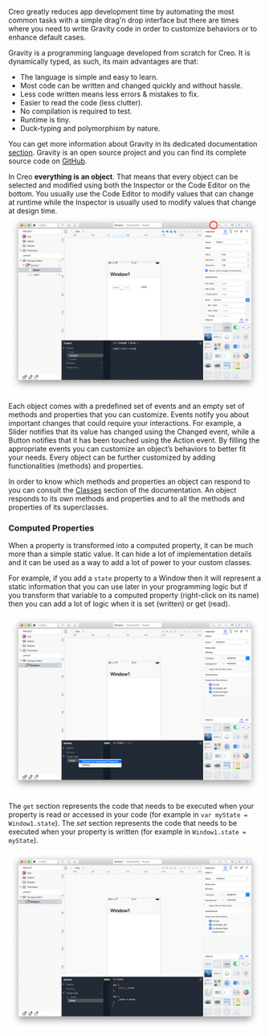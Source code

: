 Creo greatly reduces app development time by automating the most common tasks with a simple drag'n drop interface but there are times where you need to write Gravity code in order to customize behaviors or to enhance default cases.


Gravity is a programming language developed from scratch for Creo. It is dynamically typed, as such, its main advantages are that:
* The language is simple and easy to learn.
* Most code can be written and changed quickly and without hassle.
* Less code written means less errors & mistakes to fix.
* Easier to read the code (less clutter).
* No compilation is required to test.
* Runtime is tiny.
* Duck-typing and polymorphism by nature. 


You can get more information about Gravity in its dedicated documentation [section](https://docs.creolabs.com/gravity/).
Gravity is an open source project and you can find its complete source code on [GitHub](https://github.com/marcobambini/gravity).


In Creo **everything is an object**. That means that every object can be selected and modified using both the Inspector or the Code Editor on the bottom. You usually use the Code Editor to modify values that can change at runtime while the Inspector is usually used to modify values that change at design time.
![Creo](../images/creo/code_1.png)

Each object comes with a predefined set of events and an empty set of methods and properties that you can customize. Events notify you about important changes that could require your interactions. For example, a Slider notifies that its value has changed using the Changed event, while a Button notifies that it has been touched using the Action event. By filling the appropriate events you can customize an object’s behaviors to better fit your needs. Every object can be further customized by adding functionalities (methods) and properties.

In order to know which methods and properties an object can respond to you can consult the [Classes](https://docs.creolabs.com/classes/) section of the documentation. An object responds to its own methods and properties and to all the methods and properties of its superclasses.

### Computed Properties

When a property is transformed into a computed property, it can be much more than a simple static value. It can hide a lot of implementation details and it can be used as a way to add a lot of power to your custom classes.

For example, if you add a ```state``` property to a Window then it will represent a static information that you can use later in your programming logic but if you transform that variable to a computed property (right-click on its name) then you can add a lot of logic when it is set (written) or get (read).

![Creo](../images/creo/code_2.png)

The ```get``` section represents the code that needs to be executed when your property is read or accessed in your code (for example in ```var myState = Window1.state```). The _set_ section represents the code that needs to be executed when your property is written (for example in ```Window1.state = myState```).

![Creo](../images/creo/code_3.png)